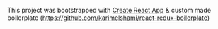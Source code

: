 This project was bootstrapped with [Create React App](https://github.com/facebook/create-react-app) &
custom made boilerplate (https://github.com/karimelshami/react-redux-boilerplate)

